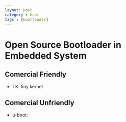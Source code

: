 ```yaml
---
layout: post
category : boot
tags : [bootloader]
---
```


# Open Source Bootloader in Embedded System

## Comercial Friendly

* TK: tiny kernel

## Comercial Unfriendly

* u-boot:
